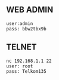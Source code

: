
## WEB ADMIN
```
user:admin
pass: bbw2tbx9b
```

## TELNET 
```
nc 192.168.1.1 22
user: root
pass: Telkom135
```
